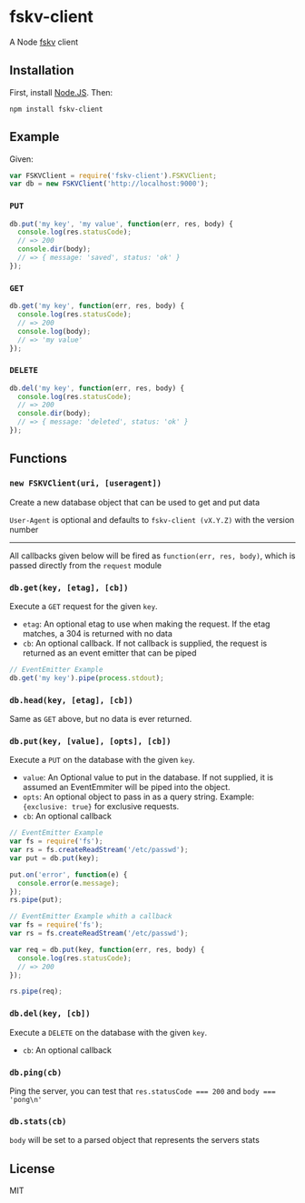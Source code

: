 fskv-client
===========

A Node [fskv](https://github.com/bahamas10/fskv) client

Installation
------------

First, install [Node.JS](http://nodejs.org/).  Then:

    npm install fskv-client

Example
-------

Given:

``` js
var FSKVClient = require('fskv-client').FSKVClient;
var db = new FSKVClient('http://localhost:9000');
```

### `PUT`

``` js
db.put('my key', 'my value', function(err, res, body) {
  console.log(res.statusCode);
  // => 200
  console.dir(body);
  // => { message: 'saved', status: 'ok' }
});
```

### `GET`

``` js
db.get('my key', function(err, res, body) {
  console.log(res.statusCode);
  // => 200
  console.log(body);
  // => 'my value'
});
```

### `DELETE`

``` js
db.del('my key', function(err, res, body) {
  console.log(res.statusCode);
  // => 200
  console.dir(body);
  // => { message: 'deleted', status: 'ok' }
});
```

Functions
---------

### `new FSKVClient(uri, [useragent])`

Create a new database object that can be used to get and put data

`User-Agent` is optional and defaults to `fskv-client (vX.Y.Z)` with the version number

---

All callbacks given below will be fired as `function(err, res, body)`, which is passed directly
from the `request` module

### `db.get(key, [etag], [cb])`

Execute a `GET` request for the given `key`.

- `etag`: An optional etag to use when making the request.  If the etag matches, a 304 is returned with no data
- `cb`: An optional callback.  If not callback is supplied, the request is returned as an event emitter that can be piped

``` js
// EventEmitter Example
db.get('my key').pipe(process.stdout);
```

### `db.head(key, [etag], [cb])`

Same as `GET` above, but no data is ever returned.

### `db.put(key, [value], [opts], [cb])`

Execute a `PUT` on the database with the given `key`.

- `value`: An Optional value to put in the database.  If not supplied, it is assumed an EventEmmiter will be piped into the object.
- `opts`: An optional object to pass in as a query string.  Example: `{exclusive: true}` for exclusive requests.
- `cb`: An optional callback

``` js
// EventEmitter Example
var fs = require('fs');
var rs = fs.createReadStream('/etc/passwd');
var put = db.put(key);

put.on('error', function(e) {
  console.error(e.message);
});
rs.pipe(put);
```

``` js
// EventEmitter Example whith a callback
var fs = require('fs');
var rs = fs.createReadStream('/etc/passwd');

var req = db.put(key, function(err, res, body) {
  console.log(res.statusCode);
  // => 200
});

rs.pipe(req);
```

### `db.del(key, [cb])`

Execute a `DELETE` on the database with the given `key`.

- `cb`: An optional callback

### `db.ping(cb)`

Ping the server, you can test that `res.statusCode === 200` and `body === 'pong\n'`

### `db.stats(cb)`

`body` will be set to a parsed object that represents the servers stats

License
-------

MIT
